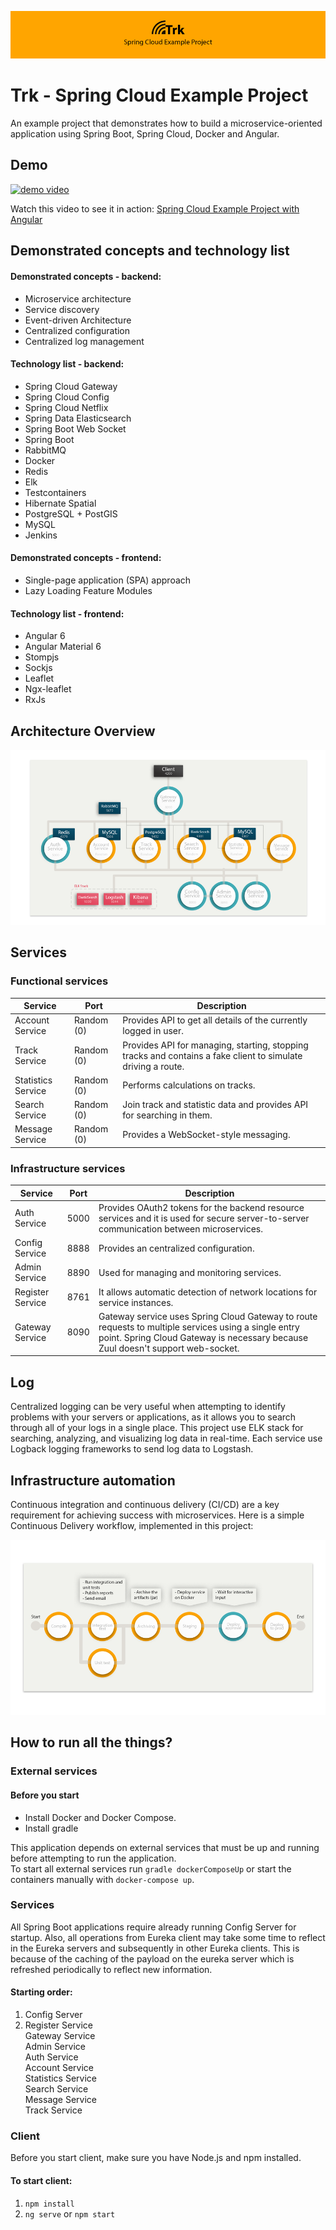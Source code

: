 ![banner](frontend/src/assets/about/banner.png)

# Trk - Spring Cloud Example Project
An example project that demonstrates how to build a microservice-oriented application using Spring Boot, Spring Cloud, Docker and Angular.

## Demo
[![demo video](frontend/src/assets/about/trk_demo.gif)](https://www.youtube.com/watch?v=Zd_8ZA15q_8)

Watch this video to see it in action: [Spring Cloud Example Project with Angular](https://www.youtube.com/watch?v=Zd_8ZA15q_8)

## Demonstrated concepts and technology list

#### Demonstrated concepts - backend:
* Microservice architecture
* Service discovery
* Event-driven Architecture
* Centralized configuration
* Centralized log management

#### Technology list - backend:
* Spring Cloud Gateway
* Spring Cloud Config
* Spring Cloud Netflix
* Spring Data Elasticsearch
* Spring Boot Web Socket
* Spring Boot
* RabbitMQ
* Docker
* Redis
* Elk 
* Testcontainers
* Hibernate Spatial
* PostgreSQL + PostGIS
* MySQL
* Jenkins

#### Demonstrated concepts - frontend:
* Single-page application (SPA) approach
* Lazy Loading Feature Modules

#### Technology list - frontend:
* Angular 6
* Angular Material 6
* Stompjs
* Sockjs
* Leaflet
* Ngx-leaflet
* RxJs

## Architecture Overview
[![architecture](frontend/src/assets/about/architecture_small.png)](frontend/src/assets/about/architecture.jpg)
   
## Services
### Functional services
Service   | Port	| Description	
------------- | ------------------------- | ------------------------- 
Account Service	| Random (0)   | Provides API to get all details of the currently logged in user.
Track Service	| Random (0)   | Provides API for managing, starting, stopping tracks and contains a fake client to simulate driving a route.
Statistics Service	| Random (0)   | Performs calculations on tracks. 
Search Service	| Random (0)   | Join track and statistic data and provides API for searching in them. 
Message Service	| Random (0)   | Provides a WebSocket-style messaging.

### Infrastructure services
Service   | Port	| Description	
------------- | ------------------------- | ------------------------- 
Auth Service	| 5000   | Provides OAuth2 tokens for the backend resource services and it is used for secure server-to-server communication between microservices.
Config Service	| 8888   | Provides an centralized configuration.
Admin Service	| 8890   | Used for managing and monitoring services.
Register Service	| 8761   | It allows automatic detection of network locations for service instances.
Gateway Service	| 8090   | Gateway service uses Spring Cloud Gateway to route requests to multiple services using a single entry point. Spring Cloud Gateway is necessary because Zuul doesn't support web-socket.

## Log
Centralized logging can be very useful when attempting to identify problems with your servers or applications, as it allows you to search through all of your logs in a single place. This project use ELK stack for searching, analyzing, and visualizing log data in real-time. Each service use Logback logging frameworks to send log data to Logstash. 

## Infrastructure automation
Continuous integration and continuous delivery (CI/CD) are a key requirement for achieving success with microservices. 
Here is a simple Continuous Delivery workflow, implemented in this project:

[![architecture](frontend/src/assets/about/pipeline_small.png)](frontend/src/assets/about/pipeline.jpg)

## How to run all the things?

### External services

#### Before you start
* Install Docker and Docker Compose.
* Install gradle

This application depends on external services that must be up and running before attempting to run the application.  
To start all external services run `gradle dockerComposeUp` or start the containers manually with `docker-compose up`.


### Services
All Spring Boot applications require already running Config Server for startup. Also, all operations from Eureka client may take some time to reflect in the Eureka servers and subsequently in other Eureka clients. This is because of the caching of the payload on the eureka server which is refreshed periodically to reflect new information.
#### Starting order:
1. Config Server
2. Register Service  
Gateway Service  
Admin Service  
Auth Service  
Account Service  
Statistics Service  
Search Service  
Message Service  
Track Service  

### Client
Before you start client, make sure you have Node.js and npm installed.
#### To start client:
1. `npm install`
2. `ng serve` or `npm start`